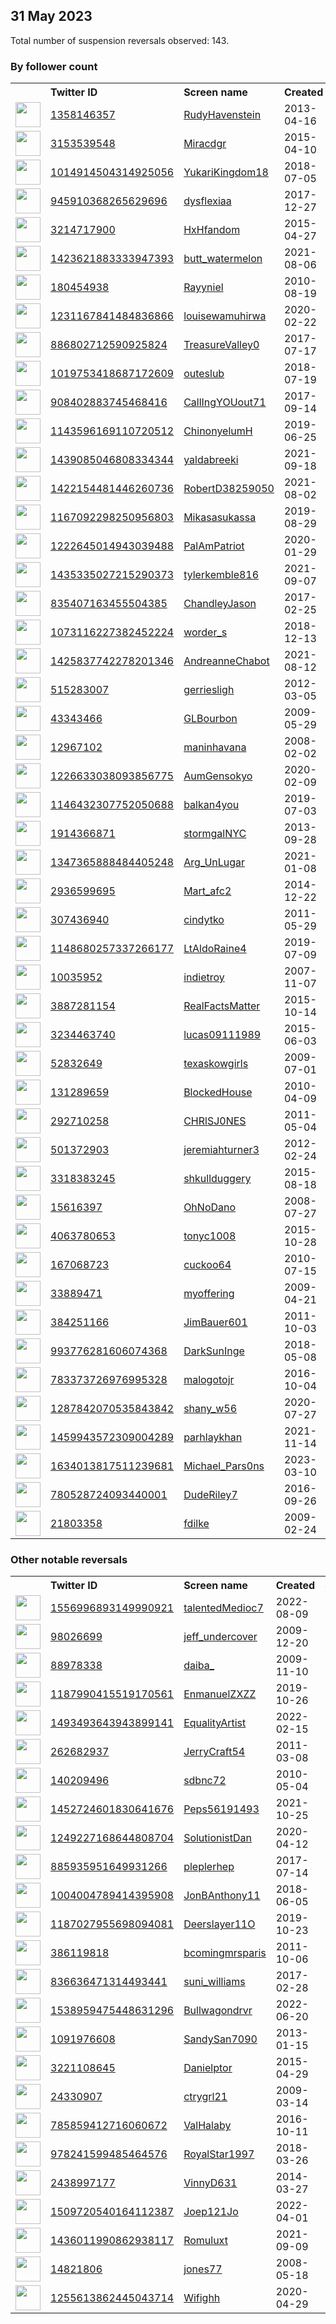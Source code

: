 
## 31 May 2023
Total number of suspension reversals observed: 143.

### By follower count
<table><tr><th></th><th align="left">Twitter ID</th><th align="left">Screen name</th>
<th align="left">Created</th><th align="left">Status</th><th align="left">Suspended</th><th align="left">Followers</th>
<tr><td><a href="https://pbs.twimg.com/profile_images/1375485060674031620/et3kkNBx_normal.jpg"><img src="https://pbs.twimg.com/profile_images/1375485060674031620/et3kkNBx_normal.jpg" width="40px" height="40px" align="center"/></a></td><td><a href="https://twitter.com/intent/user?user_id=1358146357">1358146357</a></td><td><a href="https://twitter.com/RudyHavenstein">RudyHavenstein</a></td><td>2013-04-16</td><td align="center"></td><td>2023-03-08</td><td>101496</td></tr>
<tr><td><a href="https://pbs.twimg.com/profile_images/1079859369284653057/FVySZEST_normal.jpg"><img src="https://pbs.twimg.com/profile_images/1079859369284653057/FVySZEST_normal.jpg" width="40px" height="40px" align="center"/></a></td><td><a href="https://twitter.com/intent/user?user_id=3153539548">3153539548</a></td><td><a href="https://twitter.com/Miracdgr">Miracdgr</a></td><td>2015-04-10</td><td align="center"></td><td>2022-10-09</td><td>68981</td></tr>
<tr><td><a href="https://pbs.twimg.com/profile_images/1666417257025798149/fIufFpyE_normal.jpg"><img src="https://pbs.twimg.com/profile_images/1666417257025798149/fIufFpyE_normal.jpg" width="40px" height="40px" align="center"/></a></td><td><a href="https://twitter.com/intent/user?user_id=1014914504314925056">1014914504314925056</a></td><td><a href="https://twitter.com/YukariKingdom18">YukariKingdom18</a></td><td>2018-07-05</td><td align="center"></td><td>2023-03-29</td><td>51725</td></tr>
<tr><td><a href="https://pbs.twimg.com/profile_images/1662535602586386432/jSPlnxtP_normal.jpg"><img src="https://pbs.twimg.com/profile_images/1662535602586386432/jSPlnxtP_normal.jpg" width="40px" height="40px" align="center"/></a></td><td><a href="https://twitter.com/intent/user?user_id=945910368265629696">945910368265629696</a></td><td><a href="https://twitter.com/dysflexiaa">dysflexiaa</a></td><td>2017-12-27</td><td align="center"></td><td></td><td>41827</td></tr>
<tr><td><a href="https://pbs.twimg.com/profile_images/1346171633137053714/xNOBf4nk_normal.jpg"><img src="https://pbs.twimg.com/profile_images/1346171633137053714/xNOBf4nk_normal.jpg" width="40px" height="40px" align="center"/></a></td><td><a href="https://twitter.com/intent/user?user_id=3214717900">3214717900</a></td><td><a href="https://twitter.com/HxHfandom">HxHfandom</a></td><td>2015-04-27</td><td align="center"></td><td></td><td>35201</td></tr>
<tr><td><a href="https://pbs.twimg.com/profile_images/1423623780946137090/B04nBMxJ_normal.jpg"><img src="https://pbs.twimg.com/profile_images/1423623780946137090/B04nBMxJ_normal.jpg" width="40px" height="40px" align="center"/></a></td><td><a href="https://twitter.com/intent/user?user_id=1423621883333947393">1423621883333947393</a></td><td><a href="https://twitter.com/butt_watermelon">butt_watermelon</a></td><td>2021-08-06</td><td align="center"></td><td>2022-08-08</td><td>10338</td></tr>
<tr><td><a href="https://pbs.twimg.com/profile_images/621160525846736897/jUe2UBKY_normal.jpg"><img src="https://pbs.twimg.com/profile_images/621160525846736897/jUe2UBKY_normal.jpg" width="40px" height="40px" align="center"/></a></td><td><a href="https://twitter.com/intent/user?user_id=180454938">180454938</a></td><td><a href="https://twitter.com/Rayyniel">Rayyniel</a></td><td>2010-08-19</td><td align="center"></td><td>2023-01-23</td><td>8234</td></tr>
<tr><td><a href="https://pbs.twimg.com/profile_images/1629935058671882240/Uq8_Br5n_normal.jpg"><img src="https://pbs.twimg.com/profile_images/1629935058671882240/Uq8_Br5n_normal.jpg" width="40px" height="40px" align="center"/></a></td><td><a href="https://twitter.com/intent/user?user_id=1231167841484836866">1231167841484836866</a></td><td><a href="https://twitter.com/louisewamuhirwa">louisewamuhirwa</a></td><td>2020-02-22</td><td align="center"></td><td>2023-01-11</td><td>6181</td></tr>
<tr><td><a href="https://pbs.twimg.com/profile_images/897362953992716289/ZcV4LR02_normal.jpg"><img src="https://pbs.twimg.com/profile_images/897362953992716289/ZcV4LR02_normal.jpg" width="40px" height="40px" align="center"/></a></td><td><a href="https://twitter.com/intent/user?user_id=886802712590925824">886802712590925824</a></td><td><a href="https://twitter.com/TreasureValley0">TreasureValley0</a></td><td>2017-07-17</td><td align="center"></td><td>2022-10-29</td><td>4397</td></tr>
<tr><td><a href="https://pbs.twimg.com/profile_images/1649952137655332864/IC-BP21L_normal.jpg"><img src="https://pbs.twimg.com/profile_images/1649952137655332864/IC-BP21L_normal.jpg" width="40px" height="40px" align="center"/></a></td><td><a href="https://twitter.com/intent/user?user_id=1019753418687172609">1019753418687172609</a></td><td><a href="https://twitter.com/outeslub">outeslub</a></td><td>2018-07-19</td><td align="center"></td><td>2023-05-01</td><td>3228</td></tr>
<tr><td><a href="https://pbs.twimg.com/profile_images/1326178895624888320/mqLkLyIV_normal.jpg"><img src="https://pbs.twimg.com/profile_images/1326178895624888320/mqLkLyIV_normal.jpg" width="40px" height="40px" align="center"/></a></td><td><a href="https://twitter.com/intent/user?user_id=908402883745468416">908402883745468416</a></td><td><a href="https://twitter.com/CallIngYOUout71">CallIngYOUout71</a></td><td>2017-09-14</td><td align="center"></td><td></td><td>2523</td></tr>
<tr><td><a href="https://pbs.twimg.com/profile_images/1553069996900753408/JxMBKhe9_normal.jpg"><img src="https://pbs.twimg.com/profile_images/1553069996900753408/JxMBKhe9_normal.jpg" width="40px" height="40px" align="center"/></a></td><td><a href="https://twitter.com/intent/user?user_id=1143596169110720512">1143596169110720512</a></td><td><a href="https://twitter.com/ChinonyelumH">ChinonyelumH</a></td><td>2019-06-25</td><td align="center"></td><td>2022-08-03</td><td>2362</td></tr>
<tr><td><a href="https://pbs.twimg.com/profile_images/1667292694954094594/5PTEbY1e_normal.jpg"><img src="https://pbs.twimg.com/profile_images/1667292694954094594/5PTEbY1e_normal.jpg" width="40px" height="40px" align="center"/></a></td><td><a href="https://twitter.com/intent/user?user_id=1439085046808334344">1439085046808334344</a></td><td><a href="https://twitter.com/yaldabreeki">yaldabreeki</a></td><td>2021-09-18</td><td align="center"></td><td>2023-05-28</td><td>2267</td></tr>
<tr><td><a href="https://pbs.twimg.com/profile_images/1422154705992445958/CwonljiF_normal.jpg"><img src="https://pbs.twimg.com/profile_images/1422154705992445958/CwonljiF_normal.jpg" width="40px" height="40px" align="center"/></a></td><td><a href="https://twitter.com/intent/user?user_id=1422154481446260736">1422154481446260736</a></td><td><a href="https://twitter.com/RobertD38259050">RobertD38259050</a></td><td>2021-08-02</td><td align="center"></td><td>2023-05-23</td><td>2261</td></tr>
<tr><td><a href="https://pbs.twimg.com/profile_images/1665750592344522752/uyzQv8Tf_normal.jpg"><img src="https://pbs.twimg.com/profile_images/1665750592344522752/uyzQv8Tf_normal.jpg" width="40px" height="40px" align="center"/></a></td><td><a href="https://twitter.com/intent/user?user_id=1167092298250956803">1167092298250956803</a></td><td><a href="https://twitter.com/Mikasasukassa">Mikasasukassa</a></td><td>2019-08-29</td><td align="center"></td><td>2023-04-26</td><td>2189</td></tr>
<tr><td><a href="https://pbs.twimg.com/profile_images/1413695049171312641/seX7KFnQ_normal.jpg"><img src="https://pbs.twimg.com/profile_images/1413695049171312641/seX7KFnQ_normal.jpg" width="40px" height="40px" align="center"/></a></td><td><a href="https://twitter.com/intent/user?user_id=1222645014943039488">1222645014943039488</a></td><td><a href="https://twitter.com/PalAmPatriot">PalAmPatriot</a></td><td>2020-01-29</td><td align="center"></td><td>2023-05-28</td><td>2167</td></tr>
<tr><td><a href="https://pbs.twimg.com/profile_images/1662635538598223873/clP76GHB_normal.jpg"><img src="https://pbs.twimg.com/profile_images/1662635538598223873/clP76GHB_normal.jpg" width="40px" height="40px" align="center"/></a></td><td><a href="https://twitter.com/intent/user?user_id=1435335027215290373">1435335027215290373</a></td><td><a href="https://twitter.com/tylerkemble816">tylerkemble816</a></td><td>2021-09-07</td><td align="center"></td><td>2023-01-12</td><td>1959</td></tr>
<tr><td><a href="https://pbs.twimg.com/profile_images/1668901489828560907/1wRIt5ND_normal.jpg"><img src="https://pbs.twimg.com/profile_images/1668901489828560907/1wRIt5ND_normal.jpg" width="40px" height="40px" align="center"/></a></td><td><a href="https://twitter.com/intent/user?user_id=835407163455504385">835407163455504385</a></td><td><a href="https://twitter.com/ChandleyJason">ChandleyJason</a></td><td>2017-02-25</td><td align="center"></td><td>2023-01-14</td><td>1871</td></tr>
<tr><td><a href="https://pbs.twimg.com/profile_images/1606470318788431872/w1nZ4iMm_normal.jpg"><img src="https://pbs.twimg.com/profile_images/1606470318788431872/w1nZ4iMm_normal.jpg" width="40px" height="40px" align="center"/></a></td><td><a href="https://twitter.com/intent/user?user_id=1073116227382452224">1073116227382452224</a></td><td><a href="https://twitter.com/worder_s">worder_s</a></td><td>2018-12-13</td><td align="center"></td><td>2023-03-20</td><td>1630</td></tr>
<tr><td><a href="https://pbs.twimg.com/profile_images/1638179989198626816/MzzQcww__normal.jpg"><img src="https://pbs.twimg.com/profile_images/1638179989198626816/MzzQcww__normal.jpg" width="40px" height="40px" align="center"/></a></td><td><a href="https://twitter.com/intent/user?user_id=1425837742278201346">1425837742278201346</a></td><td><a href="https://twitter.com/AndreanneChabot">AndreanneChabot</a></td><td>2021-08-12</td><td align="center"></td><td>2023-05-29</td><td>1410</td></tr>
<tr><td><a href="https://pbs.twimg.com/profile_images/1604717140753485824/MN_pEF_I_normal.jpg"><img src="https://pbs.twimg.com/profile_images/1604717140753485824/MN_pEF_I_normal.jpg" width="40px" height="40px" align="center"/></a></td><td><a href="https://twitter.com/intent/user?user_id=515283007">515283007</a></td><td><a href="https://twitter.com/gerriesligh">gerriesligh</a></td><td>2012-03-05</td><td align="center"></td><td>2023-01-30</td><td>1409</td></tr>
<tr><td><a href="https://pbs.twimg.com/profile_images/771777013698793472/hfXqDy5p_normal.jpg"><img src="https://pbs.twimg.com/profile_images/771777013698793472/hfXqDy5p_normal.jpg" width="40px" height="40px" align="center"/></a></td><td><a href="https://twitter.com/intent/user?user_id=43343466">43343466</a></td><td><a href="https://twitter.com/GLBourbon">GLBourbon</a></td><td>2009-05-29</td><td align="center"></td><td></td><td>1276</td></tr>
<tr><td><a href="https://pbs.twimg.com/profile_images/1492534098602213379/flVGd9Qq_normal.jpg"><img src="https://pbs.twimg.com/profile_images/1492534098602213379/flVGd9Qq_normal.jpg" width="40px" height="40px" align="center"/></a></td><td><a href="https://twitter.com/intent/user?user_id=12967102">12967102</a></td><td><a href="https://twitter.com/maninhavana">maninhavana</a></td><td>2008-02-02</td><td align="center"></td><td>2023-02-26</td><td>1275</td></tr>
<tr><td><a href="https://pbs.twimg.com/profile_images/1573301610712891393/yOwth12T_normal.jpg"><img src="https://pbs.twimg.com/profile_images/1573301610712891393/yOwth12T_normal.jpg" width="40px" height="40px" align="center"/></a></td><td><a href="https://twitter.com/intent/user?user_id=1226633038093856775">1226633038093856775</a></td><td><a href="https://twitter.com/AumGensokyo">AumGensokyo</a></td><td>2020-02-09</td><td align="center"></td><td>2022-12-30</td><td>1203</td></tr>
<tr><td><a href="https://pbs.twimg.com/profile_images/1658770922885509121/_zQ4YoSu_normal.jpg"><img src="https://pbs.twimg.com/profile_images/1658770922885509121/_zQ4YoSu_normal.jpg" width="40px" height="40px" align="center"/></a></td><td><a href="https://twitter.com/intent/user?user_id=1146432307752050688">1146432307752050688</a></td><td><a href="https://twitter.com/balkan4you">balkan4you</a></td><td>2019-07-03</td><td align="center"></td><td>2022-06-21</td><td>1160</td></tr>
<tr><td><a href="https://pbs.twimg.com/profile_images/1222581477210279941/c8hVujXm_normal.jpg"><img src="https://pbs.twimg.com/profile_images/1222581477210279941/c8hVujXm_normal.jpg" width="40px" height="40px" align="center"/></a></td><td><a href="https://twitter.com/intent/user?user_id=1914366871">1914366871</a></td><td><a href="https://twitter.com/stormgalNYC">stormgalNYC</a></td><td>2013-09-28</td><td align="center"></td><td>2022-08-20</td><td>1089</td></tr>
<tr><td><a href="https://pbs.twimg.com/profile_images/1477334194145562625/K1yYVQAx_normal.jpg"><img src="https://pbs.twimg.com/profile_images/1477334194145562625/K1yYVQAx_normal.jpg" width="40px" height="40px" align="center"/></a></td><td><a href="https://twitter.com/intent/user?user_id=1347365888484405248">1347365888484405248</a></td><td><a href="https://twitter.com/Arg_UnLugar">Arg_UnLugar</a></td><td>2021-01-08</td><td align="center"></td><td>2022-12-20</td><td>1056</td></tr>
<tr><td><a href="https://pbs.twimg.com/profile_images/1663559026893004815/KlKkqkD0_normal.jpg"><img src="https://pbs.twimg.com/profile_images/1663559026893004815/KlKkqkD0_normal.jpg" width="40px" height="40px" align="center"/></a></td><td><a href="https://twitter.com/intent/user?user_id=2936599695">2936599695</a></td><td><a href="https://twitter.com/Mart_afc2">Mart_afc2</a></td><td>2014-12-22</td><td align="center"></td><td></td><td>883</td></tr>
<tr><td><a href="https://pbs.twimg.com/profile_images/796902193827905536/p4sHNWNt_normal.jpg"><img src="https://pbs.twimg.com/profile_images/796902193827905536/p4sHNWNt_normal.jpg" width="40px" height="40px" align="center"/></a></td><td><a href="https://twitter.com/intent/user?user_id=307436940">307436940</a></td><td><a href="https://twitter.com/cindytko">cindytko</a></td><td>2011-05-29</td><td align="center">👋</td><td></td><td>879</td></tr>
<tr><td><a href="https://pbs.twimg.com/profile_images/1148680759877799941/reP2O8BI_normal.jpg"><img src="https://pbs.twimg.com/profile_images/1148680759877799941/reP2O8BI_normal.jpg" width="40px" height="40px" align="center"/></a></td><td><a href="https://twitter.com/intent/user?user_id=1148680257337266177">1148680257337266177</a></td><td><a href="https://twitter.com/LtAldoRaine4">LtAldoRaine4</a></td><td>2019-07-09</td><td align="center"></td><td>2022-11-29</td><td>852</td></tr>
<tr><td><a href="https://pbs.twimg.com/profile_images/1505706219054538752/dqDgNea0_normal.jpg"><img src="https://pbs.twimg.com/profile_images/1505706219054538752/dqDgNea0_normal.jpg" width="40px" height="40px" align="center"/></a></td><td><a href="https://twitter.com/intent/user?user_id=10035952">10035952</a></td><td><a href="https://twitter.com/indietroy">indietroy</a></td><td>2007-11-07</td><td align="center"></td><td>2023-04-15</td><td>797</td></tr>
<tr><td><a href="https://pbs.twimg.com/profile_images/824952387932545024/7H9fqDO8_normal.jpg"><img src="https://pbs.twimg.com/profile_images/824952387932545024/7H9fqDO8_normal.jpg" width="40px" height="40px" align="center"/></a></td><td><a href="https://twitter.com/intent/user?user_id=3887281154">3887281154</a></td><td><a href="https://twitter.com/RealFactsMatter">RealFactsMatter</a></td><td>2015-10-14</td><td align="center">🔒</td><td></td><td>790</td></tr>
<tr><td><a href="https://pbs.twimg.com/profile_images/1334423562267095040/aA8rCHRd_normal.jpg"><img src="https://pbs.twimg.com/profile_images/1334423562267095040/aA8rCHRd_normal.jpg" width="40px" height="40px" align="center"/></a></td><td><a href="https://twitter.com/intent/user?user_id=3234463740">3234463740</a></td><td><a href="https://twitter.com/lucas09111989">lucas09111989</a></td><td>2015-06-03</td><td align="center"></td><td></td><td>768</td></tr>
<tr><td><a href="https://pbs.twimg.com/profile_images/1351975308484816900/LiamWwGd_normal.jpg"><img src="https://pbs.twimg.com/profile_images/1351975308484816900/LiamWwGd_normal.jpg" width="40px" height="40px" align="center"/></a></td><td><a href="https://twitter.com/intent/user?user_id=52832649">52832649</a></td><td><a href="https://twitter.com/texaskowgirls">texaskowgirls</a></td><td>2009-07-01</td><td align="center"></td><td></td><td>729</td></tr>
<tr><td><a href="https://pbs.twimg.com/profile_images/1655538318174752768/D0rEXtwd_normal.jpg"><img src="https://pbs.twimg.com/profile_images/1655538318174752768/D0rEXtwd_normal.jpg" width="40px" height="40px" align="center"/></a></td><td><a href="https://twitter.com/intent/user?user_id=131289659">131289659</a></td><td><a href="https://twitter.com/BlockedHouse">BlockedHouse</a></td><td>2010-04-09</td><td align="center"></td><td>2023-05-21</td><td>709</td></tr>
<tr><td><a href="https://pbs.twimg.com/profile_images/1663744043048738816/hTgaLMOE_normal.jpg"><img src="https://pbs.twimg.com/profile_images/1663744043048738816/hTgaLMOE_normal.jpg" width="40px" height="40px" align="center"/></a></td><td><a href="https://twitter.com/intent/user?user_id=292710258">292710258</a></td><td><a href="https://twitter.com/CHRlSJ0NES">CHRlSJ0NES</a></td><td>2011-05-04</td><td align="center"></td><td></td><td>671</td></tr>
<tr><td><a href="https://pbs.twimg.com/profile_images/1603874653633536001/gVxIDdY1_normal.jpg"><img src="https://pbs.twimg.com/profile_images/1603874653633536001/gVxIDdY1_normal.jpg" width="40px" height="40px" align="center"/></a></td><td><a href="https://twitter.com/intent/user?user_id=501372903">501372903</a></td><td><a href="https://twitter.com/jeremiahturner3">jeremiahturner3</a></td><td>2012-02-24</td><td align="center"></td><td>2023-05-27</td><td>653</td></tr>
<tr><td><a href="https://pbs.twimg.com/profile_images/1268557135312556032/Xnr0o0a8_normal.jpg"><img src="https://pbs.twimg.com/profile_images/1268557135312556032/Xnr0o0a8_normal.jpg" width="40px" height="40px" align="center"/></a></td><td><a href="https://twitter.com/intent/user?user_id=3318383245">3318383245</a></td><td><a href="https://twitter.com/shkullduggery">shkullduggery</a></td><td>2015-08-18</td><td align="center"></td><td></td><td>640</td></tr>
<tr><td><a href="https://pbs.twimg.com/profile_images/1662914431947272194/pOp__ct8_normal.jpg"><img src="https://pbs.twimg.com/profile_images/1662914431947272194/pOp__ct8_normal.jpg" width="40px" height="40px" align="center"/></a></td><td><a href="https://twitter.com/intent/user?user_id=15616397">15616397</a></td><td><a href="https://twitter.com/OhNoDano">OhNoDano</a></td><td>2008-07-27</td><td align="center"></td><td></td><td>519</td></tr>
<tr><td><a href="https://pbs.twimg.com/profile_images/804483000708710400/6_0hrXdP_normal.jpg"><img src="https://pbs.twimg.com/profile_images/804483000708710400/6_0hrXdP_normal.jpg" width="40px" height="40px" align="center"/></a></td><td><a href="https://twitter.com/intent/user?user_id=4063780653">4063780653</a></td><td><a href="https://twitter.com/tonyc1008">tonyc1008</a></td><td>2015-10-28</td><td align="center"></td><td></td><td>512</td></tr>
<tr><td><a href="https://pbs.twimg.com/profile_images/1071252234975858688/MT5jrkRv_normal.jpg"><img src="https://pbs.twimg.com/profile_images/1071252234975858688/MT5jrkRv_normal.jpg" width="40px" height="40px" align="center"/></a></td><td><a href="https://twitter.com/intent/user?user_id=167068723">167068723</a></td><td><a href="https://twitter.com/cuckoo64">cuckoo64</a></td><td>2010-07-15</td><td align="center"></td><td></td><td>509</td></tr>
<tr><td><a href="https://pbs.twimg.com/profile_images/1323653642763862016/OQygWzg5_normal.jpg"><img src="https://pbs.twimg.com/profile_images/1323653642763862016/OQygWzg5_normal.jpg" width="40px" height="40px" align="center"/></a></td><td><a href="https://twitter.com/intent/user?user_id=33889471">33889471</a></td><td><a href="https://twitter.com/myoffering">myoffering</a></td><td>2009-04-21</td><td align="center"></td><td>2022-12-18</td><td>490</td></tr>
<tr><td><a href="https://pbs.twimg.com/profile_images/1663638536489140228/REqP8G3p_normal.jpg"><img src="https://pbs.twimg.com/profile_images/1663638536489140228/REqP8G3p_normal.jpg" width="40px" height="40px" align="center"/></a></td><td><a href="https://twitter.com/intent/user?user_id=384251166">384251166</a></td><td><a href="https://twitter.com/JimBauer601">JimBauer601</a></td><td>2011-10-03</td><td align="center"></td><td></td><td>486</td></tr>
<tr><td><a href="https://pbs.twimg.com/profile_images/1636431864721227784/mkBiX68u_normal.jpg"><img src="https://pbs.twimg.com/profile_images/1636431864721227784/mkBiX68u_normal.jpg" width="40px" height="40px" align="center"/></a></td><td><a href="https://twitter.com/intent/user?user_id=993776281606074368">993776281606074368</a></td><td><a href="https://twitter.com/DarkSunInge">DarkSunInge</a></td><td>2018-05-08</td><td align="center">🔒</td><td>2023-05-28</td><td>427</td></tr>
<tr><td><a href="https://pbs.twimg.com/profile_images/783377554828890112/-CwgCVwA_normal.jpg"><img src="https://pbs.twimg.com/profile_images/783377554828890112/-CwgCVwA_normal.jpg" width="40px" height="40px" align="center"/></a></td><td><a href="https://twitter.com/intent/user?user_id=783373726976995328">783373726976995328</a></td><td><a href="https://twitter.com/malogotojr">malogotojr</a></td><td>2016-10-04</td><td align="center"></td><td>2023-05-25</td><td>407</td></tr>
<tr><td><a href="https://pbs.twimg.com/profile_images/1667853483045797889/Xa6gW1-y_normal.jpg"><img src="https://pbs.twimg.com/profile_images/1667853483045797889/Xa6gW1-y_normal.jpg" width="40px" height="40px" align="center"/></a></td><td><a href="https://twitter.com/intent/user?user_id=1287842070535843842">1287842070535843842</a></td><td><a href="https://twitter.com/shany_w56">shany_w56</a></td><td>2020-07-27</td><td align="center"></td><td>2023-04-08</td><td>391</td></tr>
<tr><td><a href="https://pbs.twimg.com/profile_images/1652637826842873858/AT4s58T0_normal.jpg"><img src="https://pbs.twimg.com/profile_images/1652637826842873858/AT4s58T0_normal.jpg" width="40px" height="40px" align="center"/></a></td><td><a href="https://twitter.com/intent/user?user_id=1459943572309004289">1459943572309004289</a></td><td><a href="https://twitter.com/parhlaykhan">parhlaykhan</a></td><td>2021-11-14</td><td align="center"></td><td>2023-05-20</td><td>371</td></tr>
<tr><td><a href="https://pbs.twimg.com/profile_images/1664458904019910658/b2oM-Sr8_normal.jpg"><img src="https://pbs.twimg.com/profile_images/1664458904019910658/b2oM-Sr8_normal.jpg" width="40px" height="40px" align="center"/></a></td><td><a href="https://twitter.com/intent/user?user_id=1634013817511239681">1634013817511239681</a></td><td><a href="https://twitter.com/Michael_Pars0ns">Michael_Pars0ns</a></td><td>2023-03-10</td><td align="center"></td><td>2023-04-26</td><td>370</td></tr>
<tr><td><a href="https://pbs.twimg.com/profile_images/1226281085887221763/1TsgfdVL_normal.jpg"><img src="https://pbs.twimg.com/profile_images/1226281085887221763/1TsgfdVL_normal.jpg" width="40px" height="40px" align="center"/></a></td><td><a href="https://twitter.com/intent/user?user_id=780528724093440001">780528724093440001</a></td><td><a href="https://twitter.com/DudeRiley7">DudeRiley7</a></td><td>2016-09-26</td><td align="center"></td><td>2023-05-28</td><td>307</td></tr>
<tr><td><a href="https://pbs.twimg.com/profile_images/773244623535964160/zuGLrYno_normal.jpg"><img src="https://pbs.twimg.com/profile_images/773244623535964160/zuGLrYno_normal.jpg" width="40px" height="40px" align="center"/></a></td><td><a href="https://twitter.com/intent/user?user_id=21803358">21803358</a></td><td><a href="https://twitter.com/fdilke">fdilke</a></td><td>2009-02-24</td><td align="center"></td><td>2023-05-28</td><td>297</td></tr>
</table>

### Other notable reversals
<table><tr><th></th><th align="left">Twitter ID</th><th align="left">Screen name</th>
<th align="left">Created</th><th align="left">Status</th><th align="left">Suspended</th><th align="left">Followers</th>
<tr><td><a href="https://pbs.twimg.com/profile_images/1556997263372816384/srOo7IQR_normal.jpg"><img src="https://pbs.twimg.com/profile_images/1556997263372816384/srOo7IQR_normal.jpg" width="40px" height="40px" align="center"/></a></td><td><a href="https://twitter.com/intent/user?user_id=1556996893149990921">1556996893149990921</a></td><td><a href="https://twitter.com/talentedMedioc7">talentedMedioc7</a></td><td>2022-08-09</td><td align="center"></td><td>2023-05-30</td><td>161</td></tr>
<tr><td><a href="https://pbs.twimg.com/profile_images/1623267659490988034/gRmncmm-_normal.jpg"><img src="https://pbs.twimg.com/profile_images/1623267659490988034/gRmncmm-_normal.jpg" width="40px" height="40px" align="center"/></a></td><td><a href="https://twitter.com/intent/user?user_id=98026699">98026699</a></td><td><a href="https://twitter.com/jeff_undercover">jeff_undercover</a></td><td>2009-12-20</td><td align="center"></td><td>2023-05-27</td><td>207</td></tr>
<tr><td><a href="https://pbs.twimg.com/profile_images/1607325235896012800/uBMSb0MH_normal.jpg"><img src="https://pbs.twimg.com/profile_images/1607325235896012800/uBMSb0MH_normal.jpg" width="40px" height="40px" align="center"/></a></td><td><a href="https://twitter.com/intent/user?user_id=88978338">88978338</a></td><td><a href="https://twitter.com/daiba_">daiba_</a></td><td>2009-11-10</td><td align="center"></td><td>2023-05-28</td><td>66</td></tr>
<tr><td><a href="https://pbs.twimg.com/profile_images/1659768036339875840/usCxtEAH_normal.jpg"><img src="https://pbs.twimg.com/profile_images/1659768036339875840/usCxtEAH_normal.jpg" width="40px" height="40px" align="center"/></a></td><td><a href="https://twitter.com/intent/user?user_id=1187990415519170561">1187990415519170561</a></td><td><a href="https://twitter.com/EnmanuelZXZZ">EnmanuelZXZZ</a></td><td>2019-10-26</td><td align="center"></td><td>2023-05-27</td><td>77</td></tr>
<tr><td><a href="https://pbs.twimg.com/profile_images/1635521421739982848/l4QTjyEq_normal.jpg"><img src="https://pbs.twimg.com/profile_images/1635521421739982848/l4QTjyEq_normal.jpg" width="40px" height="40px" align="center"/></a></td><td><a href="https://twitter.com/intent/user?user_id=1493493643943899141">1493493643943899141</a></td><td><a href="https://twitter.com/EqualityArtist">EqualityArtist</a></td><td>2022-02-15</td><td align="center"></td><td>2023-05-27</td><td>224</td></tr>
<tr><td><a href="https://pbs.twimg.com/profile_images/1665391399171153923/lAXZ1GM6_normal.jpg"><img src="https://pbs.twimg.com/profile_images/1665391399171153923/lAXZ1GM6_normal.jpg" width="40px" height="40px" align="center"/></a></td><td><a href="https://twitter.com/intent/user?user_id=262682937">262682937</a></td><td><a href="https://twitter.com/JerryCraft54">JerryCraft54</a></td><td>2011-03-08</td><td align="center"></td><td>2022-12-02</td><td>26</td></tr>
<tr><td><a href="https://pbs.twimg.com/profile_images/1543253980066766849/vXztNLDv_normal.jpg"><img src="https://pbs.twimg.com/profile_images/1543253980066766849/vXztNLDv_normal.jpg" width="40px" height="40px" align="center"/></a></td><td><a href="https://twitter.com/intent/user?user_id=140209496">140209496</a></td><td><a href="https://twitter.com/sdbnc72">sdbnc72</a></td><td>2010-05-04</td><td align="center"></td><td>2023-04-01</td><td>38</td></tr>
<tr><td><a href="https://pbs.twimg.com/profile_images/1478754602120056836/icmwr0KK_normal.jpg"><img src="https://pbs.twimg.com/profile_images/1478754602120056836/icmwr0KK_normal.jpg" width="40px" height="40px" align="center"/></a></td><td><a href="https://twitter.com/intent/user?user_id=1452724601830641676">1452724601830641676</a></td><td><a href="https://twitter.com/Peps56191493">Peps56191493</a></td><td>2021-10-25</td><td align="center"></td><td>2023-01-27</td><td>9</td></tr>
<tr><td><a href="https://pbs.twimg.com/profile_images/1603455283422019584/de52PuAn_normal.jpg"><img src="https://pbs.twimg.com/profile_images/1603455283422019584/de52PuAn_normal.jpg" width="40px" height="40px" align="center"/></a></td><td><a href="https://twitter.com/intent/user?user_id=1249227168644808704">1249227168644808704</a></td><td><a href="https://twitter.com/SolutionistDan">SolutionistDan</a></td><td>2020-04-12</td><td align="center"></td><td>2023-05-28</td><td>245</td></tr>
<tr><td><a href="https://pbs.twimg.com/profile_images/1596153272645160960/hGL71mlr_normal.jpg"><img src="https://pbs.twimg.com/profile_images/1596153272645160960/hGL71mlr_normal.jpg" width="40px" height="40px" align="center"/></a></td><td><a href="https://twitter.com/intent/user?user_id=885935951649931266">885935951649931266</a></td><td><a href="https://twitter.com/pleplerhep">pleplerhep</a></td><td>2017-07-14</td><td align="center"></td><td>2023-04-11</td><td>0</td></tr>
<tr><td><a href="https://pbs.twimg.com/profile_images/1540093004328861699/9U1UoDVF_normal.jpg"><img src="https://pbs.twimg.com/profile_images/1540093004328861699/9U1UoDVF_normal.jpg" width="40px" height="40px" align="center"/></a></td><td><a href="https://twitter.com/intent/user?user_id=1004004789414395908">1004004789414395908</a></td><td><a href="https://twitter.com/JonBAnthony11">JonBAnthony11</a></td><td>2018-06-05</td><td align="center"></td><td>2022-08-07</td><td>266</td></tr>
<tr><td><a href="https://abs.twimg.com/sticky/default_profile_images/default_profile_normal.png"><img src="https://abs.twimg.com/sticky/default_profile_images/default_profile_normal.png" width="40px" height="40px" align="center"/></a></td><td><a href="https://twitter.com/intent/user?user_id=1187027955698094081">1187027955698094081</a></td><td><a href="https://twitter.com/Deerslayer11O">Deerslayer11O</a></td><td>2019-10-23</td><td align="center"></td><td>2022-11-28</td><td>6</td></tr>
<tr><td><a href="https://pbs.twimg.com/profile_images/1816011766/NickandMichelle2_normal.jpg"><img src="https://pbs.twimg.com/profile_images/1816011766/NickandMichelle2_normal.jpg" width="40px" height="40px" align="center"/></a></td><td><a href="https://twitter.com/intent/user?user_id=386119818">386119818</a></td><td><a href="https://twitter.com/bcomingmrsparis">bcomingmrsparis</a></td><td>2011-10-06</td><td align="center"></td><td>2022-12-03</td><td>15</td></tr>
<tr><td><a href="https://abs.twimg.com/sticky/default_profile_images/default_profile_normal.png"><img src="https://abs.twimg.com/sticky/default_profile_images/default_profile_normal.png" width="40px" height="40px" align="center"/></a></td><td><a href="https://twitter.com/intent/user?user_id=836636471314493441">836636471314493441</a></td><td><a href="https://twitter.com/suni_williams">suni_williams</a></td><td>2017-02-28</td><td align="center"></td><td>2023-03-06</td><td>4</td></tr>
<tr><td><a href="https://pbs.twimg.com/profile_images/1665006556977430528/e8AK_7u6_normal.jpg"><img src="https://pbs.twimg.com/profile_images/1665006556977430528/e8AK_7u6_normal.jpg" width="40px" height="40px" align="center"/></a></td><td><a href="https://twitter.com/intent/user?user_id=1538959475448631296">1538959475448631296</a></td><td><a href="https://twitter.com/Bullwagondrvr">Bullwagondrvr</a></td><td>2022-06-20</td><td align="center">🚫</td><td>2022-12-20</td><td>54</td></tr>
<tr><td><a href="https://pbs.twimg.com/profile_images/3114058933/efccfd0c9c8e7dff8bdec5f9dbc1c273_normal.jpeg"><img src="https://pbs.twimg.com/profile_images/3114058933/efccfd0c9c8e7dff8bdec5f9dbc1c273_normal.jpeg" width="40px" height="40px" align="center"/></a></td><td><a href="https://twitter.com/intent/user?user_id=1091976608">1091976608</a></td><td><a href="https://twitter.com/SandySan7090">SandySan7090</a></td><td>2013-01-15</td><td align="center"></td><td>2023-04-12</td><td>9</td></tr>
<tr><td><a href="https://pbs.twimg.com/profile_images/1624539105949360129/uNkw_pOH_normal.jpg"><img src="https://pbs.twimg.com/profile_images/1624539105949360129/uNkw_pOH_normal.jpg" width="40px" height="40px" align="center"/></a></td><td><a href="https://twitter.com/intent/user?user_id=3221108645">3221108645</a></td><td><a href="https://twitter.com/Danielptor">Danielptor</a></td><td>2015-04-29</td><td align="center"></td><td>2023-01-13</td><td>264</td></tr>
<tr><td><a href="https://pbs.twimg.com/profile_images/1665875125583896577/zv9lXLjS_normal.jpg"><img src="https://pbs.twimg.com/profile_images/1665875125583896577/zv9lXLjS_normal.jpg" width="40px" height="40px" align="center"/></a></td><td><a href="https://twitter.com/intent/user?user_id=24330907">24330907</a></td><td><a href="https://twitter.com/ctrygrl21">ctrygrl21</a></td><td>2009-03-14</td><td align="center"></td><td>2023-05-21</td><td>11</td></tr>
<tr><td><a href="https://pbs.twimg.com/profile_images/1577616237269483520/zJyOs5WG_normal.jpg"><img src="https://pbs.twimg.com/profile_images/1577616237269483520/zJyOs5WG_normal.jpg" width="40px" height="40px" align="center"/></a></td><td><a href="https://twitter.com/intent/user?user_id=785859412716060672">785859412716060672</a></td><td><a href="https://twitter.com/ValHalaby">ValHalaby</a></td><td>2016-10-11</td><td align="center"></td><td>2022-12-01</td><td>61</td></tr>
<tr><td><a href="https://pbs.twimg.com/profile_images/1083331195184779264/1_JzNOkE_normal.jpg"><img src="https://pbs.twimg.com/profile_images/1083331195184779264/1_JzNOkE_normal.jpg" width="40px" height="40px" align="center"/></a></td><td><a href="https://twitter.com/intent/user?user_id=978241599485464576">978241599485464576</a></td><td><a href="https://twitter.com/RoyalStar1997">RoyalStar1997</a></td><td>2018-03-26</td><td align="center"></td><td>2023-04-20</td><td>79</td></tr>
<tr><td><a href="https://pbs.twimg.com/profile_images/448999594182320128/Rm14E5uR_normal.jpeg"><img src="https://pbs.twimg.com/profile_images/448999594182320128/Rm14E5uR_normal.jpeg" width="40px" height="40px" align="center"/></a></td><td><a href="https://twitter.com/intent/user?user_id=2438997177">2438997177</a></td><td><a href="https://twitter.com/VinnyD631">VinnyD631</a></td><td>2014-03-27</td><td align="center"></td><td>2023-04-01</td><td>20</td></tr>
<tr><td><a href="https://abs.twimg.com/sticky/default_profile_images/default_profile_normal.png"><img src="https://abs.twimg.com/sticky/default_profile_images/default_profile_normal.png" width="40px" height="40px" align="center"/></a></td><td><a href="https://twitter.com/intent/user?user_id=1509720540164112387">1509720540164112387</a></td><td><a href="https://twitter.com/Joep121Jo">Joep121Jo</a></td><td>2022-04-01</td><td align="center"></td><td>2022-10-02</td><td>266</td></tr>
<tr><td><a href="https://pbs.twimg.com/profile_images/1636364063725813762/6Vs_ZLr2_normal.jpg"><img src="https://pbs.twimg.com/profile_images/1636364063725813762/6Vs_ZLr2_normal.jpg" width="40px" height="40px" align="center"/></a></td><td><a href="https://twitter.com/intent/user?user_id=1436011990862938117">1436011990862938117</a></td><td><a href="https://twitter.com/Romuluxt">Romuluxt</a></td><td>2021-09-09</td><td align="center"></td><td>2023-05-23</td><td>181</td></tr>
<tr><td><a href="https://pbs.twimg.com/profile_images/54356260/james_-_silly_face_cartoon_normal.jpg"><img src="https://pbs.twimg.com/profile_images/54356260/james_-_silly_face_cartoon_normal.jpg" width="40px" height="40px" align="center"/></a></td><td><a href="https://twitter.com/intent/user?user_id=14821806">14821806</a></td><td><a href="https://twitter.com/jones77">jones77</a></td><td>2008-05-18</td><td align="center"></td><td>2023-01-20</td><td>258</td></tr>
<tr><td><a href="https://pbs.twimg.com/profile_images/1662903986276511746/-Bgiwqt2_normal.jpg"><img src="https://pbs.twimg.com/profile_images/1662903986276511746/-Bgiwqt2_normal.jpg" width="40px" height="40px" align="center"/></a></td><td><a href="https://twitter.com/intent/user?user_id=1255613862445043714">1255613862445043714</a></td><td><a href="https://twitter.com/Wifighh">Wifighh</a></td><td>2020-04-29</td><td align="center">🚫</td><td>2022-05-20</td><td>267</td></tr>
</table>
